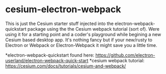 # cesium-electron-webpack
This is just the Cesium starter stuff injected into the electron-webpack-quickstart package using the the Cesium webpack tutorial (sort of). Were using it for a starting point and a coder's playground while begining a new Cesium based desktop app. It's nothing fancy but if your new/rusty to Electron or Webpack or Electron-Webpack it might save you a little time.




*electron-webpack-quickstart found here: https://github.com/electron-userland/electron-webpack-quick-start
*cesium webpack tutorial: https://cesium.com/docs/tutorials/cesium-and-webpack/

